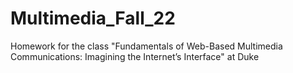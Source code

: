 # Multimedia_Fall_22
Homework for the class "Fundamentals of Web-Based Multimedia Communications: Imagining the Internet’s Interface" at Duke
